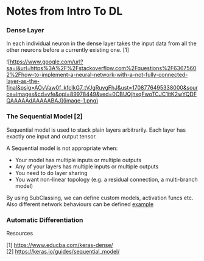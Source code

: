 # Notes from Intro To DL

### Dense Layer

In each individual neuron in the dense layer takes the input data from all the other neurons before a currently existing one. [1]

![https://www.google.com/url?sa=i&url=https%3A%2F%2Fstackoverflow.com%2Fquestions%2F63675602%2Fhow-to-implement-a-neural-network-with-a-not-fully-connected-layer-as-the-final&psig=AOvVaw0f_kfcIkG7_tVJgRuygFhJ&ust=1708776495338000&source=images&cd=vfe&opi=89978449&ved=0CBUQjhxqFwoTCJC1itK2wYQDFQAAAAAdAAAAABAJ](image-1.png)

### The Sequential Model [2]

Sequential model is used to stack plain layers arbitrarily. Each layer has exactly one input and output tensor.

A Sequential model is not appropriate when:

- Your model has multiple inputs or multiple outputs
- Any of your layers has multiple inputs or multiple outputs
- You need to do layer sharing
- You want non-linear topology (e.g. a residual connection, a multi-branch model)

By using SubClassing, we can define custom models, activation funcs etc. Also different network behaviours can be defined [example](../introtodeeplearning/lab1/Part1_TensorFlow.ipynb#C30:L6)

### Automatic Differentiation


Resources

[1] https://www.educba.com/keras-dense/ \
[2] https://keras.io/guides/sequential_model/